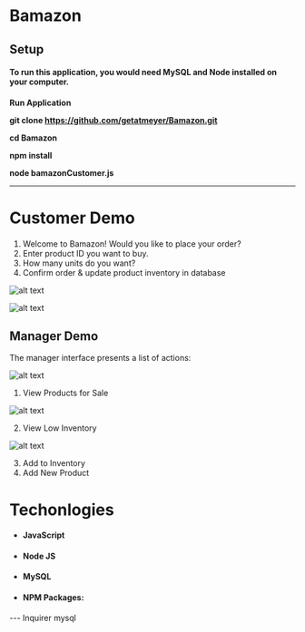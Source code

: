 # Bamazon

<H2> Setup

<H4>To run this application, you would need MySQL and Node installed on your computer.

<H4> Run Application

git clone https://github.com/getatmeyer/Bamazon.git

cd Bamazon

npm install

node bamazonCustomer.js
<hr>

# Customer Demo
####
1. Welcome to Bamazon! Would you like to place your order?
2. Enter product ID you want to buy.
3. How many units do you want?
4. Confirm order & update product inventory in database

![alt text](https://github.com/getatmeyer/markdown-here/raw/master/src/common/images/customerimg.png)

![alt text](https://github.com/getatmeyer/markdown-here/bamazon/customerimg.png)

## Manager Demo
<!-- <H2> Manager Demo <H2> -->


The manager interface presents a list of actions:

![alt text](https://github.com/getatmeyer/markdown-here/raw/master/bamazon/productimg.png)

1. View Products for Sale

![alt text](https://github.com/getatmeyer/markdown-here/raw//bamazon/viewproduct.png)

2. View Low Inventory

![alt text](https://github.com/getatmeyer/markdown-here/raw/master/bamazon/viewproduct.png)

3. Add to Inventory
4. Add New Product

<h1> Techonlogies </h1>

*  <h4> JavaScript
*  <h4> Node JS<br/>
*  <h4> MySQL<br/>
*  <h4> NPM Packages:
 --- Inquirer
 mysql






